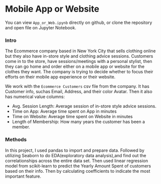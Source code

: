 # Mobile App or Website

You can view `App_or_Web.ipynb` directly on github, or clone the repository and open file on Jupyter Notebook.

### Intro
The Ecommerce company based in New York City that sells clothing online but they also have in-store style and clothing advice sessions. Customers come in to the store, have sessions/meetings with a personal stylist, then they can go home and order either on a mobile app or website for the clothes they want.
The company is trying to decide whether to focus their efforts on their mobile app experience or their website.

We work with the `Ecommerce Customers` csv file from the company. It has Customer info, suchas Email, Address, and their color Avatar. Then it also has numerical value columns:
* Avg. Session Length: Average session of in-store style advice sessions.
* Time on App: Average time spent on App in minutes
* Time on Website: Average time spent on Website in minutes
* Length of Membership: How many years the customer has been a member. 


### Methods
In this project, I used pandas to import and prepare data. Followed by utilizing Seaborn to do EDA(exploratory data analysis),and find out the correlationships across the entire data set. Then used linear regression model from scikit-learn
to predict the Yearly Amount Spent of customers based on their info. Then by calculating coefficients to indicate the most important feature.

